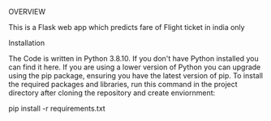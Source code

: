 OVERVIEW

This is a Flask web app which predicts fare of Flight ticket in india only

Installation

The Code is written in Python 3.8.10. If you don't have Python installed you can find it here. If you are using a lower version of Python you can upgrade using the pip package, ensuring you have the latest version of pip. To install the required packages and libraries, run this command in the project directory after cloning the repository and create enviornment:

pip install -r requirements.txt

